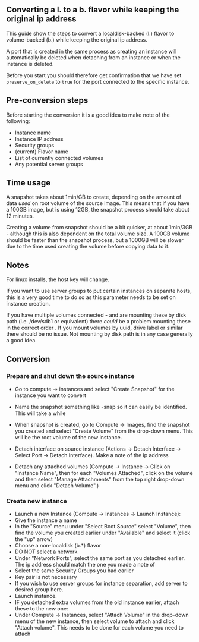 ## Converting a l. to a b. flavor while keeping the original ip address

This guide show the steps to convert a localdisk-backed (l.) flavor to volume-backed (b.) while keeping the original ip address.

A port that is created in the same process as creating an instance will automatically be deleted when detaching from an instance or when the instance is deleted. 

Before you start you should therefore get confirmation that we have set `preserve_on_delete` to `true` for the port connected to the specific instance.

## Pre-conversion steps

Before starting the conversion it is a good idea to make note of the following:

* Instance name
* Instance IP address
* Security groups
* (current) Flavor name
* List of currently connected volumes
* Any potential server groups

## Time usage

A snapshot takes about 1min/GB to create, depending on the amount of data _used_ on root volume of the source image. This means that if you have a 100GB image, but is using 12GB, the snapshot process should take about 12 minutes.

Creating a volume from snapshot should be a bit quicker, at about 1min/3GB - although this is also dependent on the total volume size. A 100GB volume should be faster than the snapshot process, but a 1000GB will be slower due to the time used creating the volume before copying data to it.

## Notes

For linux installs, the host key will change.

If you want to use server groups to put certain instances on separate hosts, this is a very good time to do so as this parameter needs to be set on instance creation.

If you have multiple volumes connected - and are mounting these by disk path (i.e. /dev/sdb1 or equivalent) there _could_ be a problem mounting these in the correct order . If you mount volumes by uuid, drive label or similar there should be no issue. Not mounting by disk path is in any case generally a good idea.

## Conversion

### Prepare and shut down the source instance

* Go to compute -> instances and select "Create Snapshot" for the instance you want to convert
* Name the snapshot something like <instancename>-snap so it can easily be identified. This will take a while
* When snapshot is created, go to Compute -> Images, find the snapshot you created and select "Create Volume" from the drop-down menu. This will be the root volume of the new instance.

* Detach interface on source instance (Actions -> Detach Interface -> Select Port -> Detach Interface). Make a note of the ip address
* Detach any attached volumes (Compute -> Instance -> Click on "Instance Name", then for each "Volumes Attached", click on the volume and then select "Manage Attachments" from the top right drop-down menu and click "Detach Volume".)

### Create new instance

* Launch a new Instance (Compute -> Instances -> Launch Instance):
 * Give the instance a name
 * In the "Source" menu under "Select Boot Source" select "Volume", then find the volume you created earlier under "Available" and select it (click the "up" arrow)
 * Choose a non-localdisk (b.*) flavor
 * DO NOT select a network
 * Under "Network Ports", select the same port as you detached earlier. The ip address should match the one you made a note of
 * Select the same Security Groups you had earlier
 * Key pair is not necessary
 * If you wish to use server groups for instance separation, add server to desired group here.
* Launch instance.
* IF you detached extra volumes from the old instance earlier, attach these to the new one:
 * Under Compute -> Instances, select "Attach Volume" in the drop-down menu of the new instance, then select volume to attach and click "Attach volume". This needs to be done for each volume you need to attach

